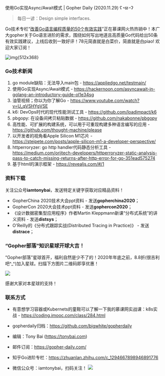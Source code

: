 使用Go实现Async/Await模式 | Gopher Daily (2020.11.29) ʕ◔ϖ◔ʔ

>每日一谚：Design simple interfaces.

Go技术专栏“[改善Go语⾔编程质量的50个有效实践](https://www.imooc.com/read/87)”正在慕课网火热热销中！本广大gopher关于Go语言进阶的需求，围绕如何写出地道且高质量Go代码给出50条有效实践建议，上线后收到一致好评！78元简直就是白菜价，简直就是白piao! 欢迎大家订阅！

![img{512x368}](https://tonybai.com/wp-content/uploads/go-column-pgo-with-qr-and-text.png)

### Go技术新闻

1. go module缺陷：无法导入main包 - https://appliedgo.net/testmain/
2. 使用Go实现Async/Await模式 - https://hackernoon.com/asyncawait-in-golang-an-introductory-guide-ol1e34sg
3. 油管视频；你以为你了解Go - https://www.youtube.com/watch?v=U_qVSHYgVSE
4. k6: DevOps时代的现代性能测试工具 - https://github.com/loadimpact/k6
5. pbgopy: 在设备间拷贝粘贴数据 - https://github.com/nakabonne/pbgopy
6. 高性能、可扩展的构建系统，可以用于可重现构建多种语言编写的应用 - https://github.com/thought-machine/please
7. 以开发者的视角看Apple Silicon M1芯片 - https://steipete.com/posts/apple-silicon-m1-a-developer-perspective/
8. httperroryzer: go http handler代码静态分析工具 - https://medium.com/orijtech-developers/httperroryzer-static-analysis-pass-to-catch-missing-returns-after-http-error-for-go-351ead575274
9. 基于html的演示框架 - https://revealjs.com/#/1

### 资料下载

关注公众号**iamtonybai**，发送特定关键字获取对应精品资料！

* GopherChina 2020技术大会ppt资料 - 发送**gopherchina2020**；
* GopherCon 2020大会技术ppt资料 - 发送**gophercon2020**；
* 《设计数据密集型应用程序》作者Martin Kleppmann新课“分布式系统”的讲义资料 - 发送**distsys**；
* O'Reilly的《分布式跟踪实战(Distributed Tracing in Practice)》 - 发送**distrace**；

### “Gopher部落”知识星球开球大吉！

“Gopher部落”星球首开，福利自然是少不了的！2020年年底之前，8.8折(很吉利吧^_^)加入星球。扫描下方图片二维码即享优惠！

![](http://image.tonybai.com/img/202011/gopher-tribe-zsxq.png)

感谢大家对本星球的支持！

### 联系方式

* 有意想学习容器或Kubernets的童鞋可以了解一下我的慕课网实战课：k8s实战 - https://coding.imooc.com/class/284.html
* gopherdaily归档：https://github.com/bigwhite/gopherdaily
* 编辑：Tony Bai (https://tonybai.com)
* 邮件订阅：https://gopher-daily.com/
* 知乎Go进阶专栏：https://zhuanlan.zhihu.com/c_1294667898946891776

* 微信公众号：iamtonybai，扫码关注！
![](http://image.tonybai.com/img/202011/qrcode_for_iamtonybai.jpg)
